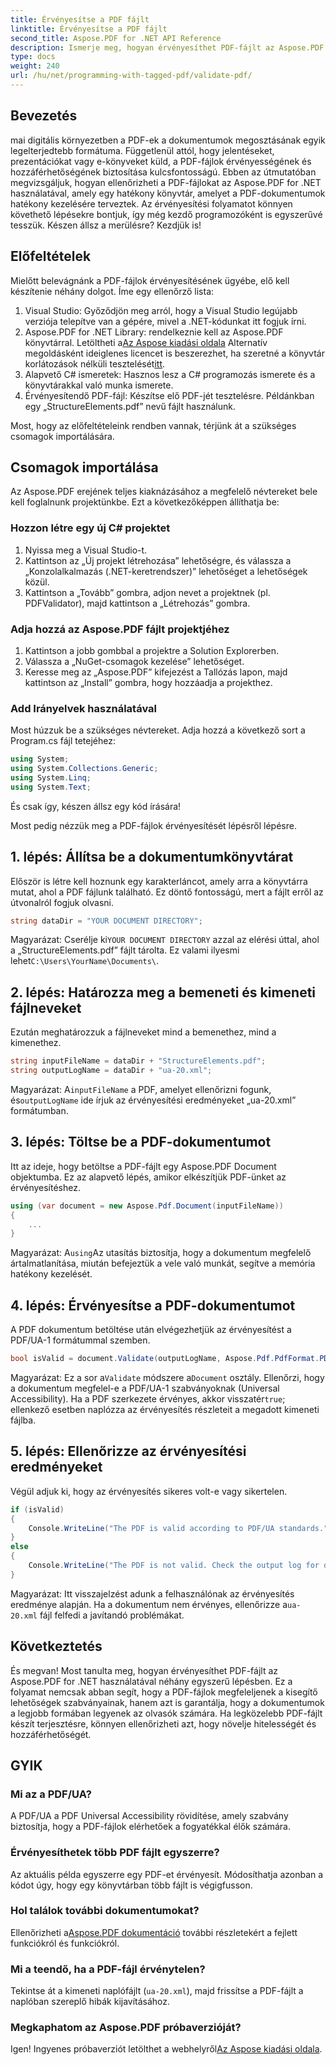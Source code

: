 ```yaml
---
title: Érvényesítse a PDF fájlt
linktitle: Érvényesítse a PDF fájlt
second_title: Aspose.PDF for .NET API Reference
description: Ismerje meg, hogyan érvényesíthet PDF-fájlt az Aspose.PDF for .NET segítségével. Ellenőrizze, hogy megfelel-e a szabványoknak, és készítsen érvényesítési jelentést.
type: docs
weight: 240
url: /hu/net/programming-with-tagged-pdf/validate-pdf/
---
```

## Bevezetés

mai digitális környezetben a PDF-ek a dokumentumok megosztásának egyik legelterjedtebb formátuma. Függetlenül attól, hogy jelentéseket, prezentációkat vagy e-könyveket küld, a PDF-fájlok érvényességének és hozzáférhetőségének biztosítása kulcsfontosságú. Ebben az útmutatóban megvizsgáljuk, hogyan ellenőrizheti a PDF-fájlokat az Aspose.PDF for .NET használatával, amely egy hatékony könyvtár, amelyet a PDF-dokumentumok hatékony kezelésére terveztek. Az érvényesítési folyamatot könnyen követhető lépésekre bontjuk, így még kezdő programozóként is egyszerűvé tesszük. Készen állsz a merülésre? Kezdjük is!

## Előfeltételek

Mielőtt belevágnánk a PDF-fájlok érvényesítésének ügyébe, elő kell készítenie néhány dolgot. Íme egy ellenőrző lista:

1. Visual Studio: Győződjön meg arról, hogy a Visual Studio legújabb verziója telepítve van a gépére, mivel a .NET-kódunkat itt fogjuk írni.
2.  Aspose.PDF for .NET Library: rendelkeznie kell az Aspose.PDF könyvtárral. Letöltheti a[Az Aspose kiadási oldala](https://releases.aspose.com/pdf/net/) Alternatív megoldásként ideiglenes licencet is beszerezhet, ha szeretné a könyvtár korlátozások nélküli tesztelését[itt](https://purchase.aspose.com/temporary-license/).
3. Alapvető C# ismeretek: Hasznos lesz a C# programozás ismerete és a könyvtárakkal való munka ismerete.
4. Érvényesítendő PDF-fájl: Készítse elő PDF-jét tesztelésre. Példánkban egy „StructureElements.pdf” nevű fájlt használunk.

Most, hogy az előfeltételeink rendben vannak, térjünk át a szükséges csomagok importálására.

## Csomagok importálása

Az Aspose.PDF erejének teljes kiaknázásához a megfelelő névtereket bele kell foglalnunk projektünkbe. Ezt a következőképpen állíthatja be:

### Hozzon létre egy új C# projektet

1. Nyissa meg a Visual Studio-t.
2. Kattintson az „Új projekt létrehozása” lehetőségre, és válassza a „Konzolalkalmazás (.NET-keretrendszer)” lehetőséget a lehetőségek közül.
3. Kattintson a „Tovább” gombra, adjon nevet a projektnek (pl. PDFValidator), majd kattintson a „Létrehozás” gombra.

### Adja hozzá az Aspose.PDF fájlt projektjéhez

1. Kattintson a jobb gombbal a projektre a Solution Explorerben.
2. Válassza a „NuGet-csomagok kezelése” lehetőséget.
3. Keresse meg az „Aspose.PDF” kifejezést a Tallózás lapon, majd kattintson az „Install” gombra, hogy hozzáadja a projekthez.

### Add Irányelvek használatával

Most húzzuk be a szükséges névtereket. Adja hozzá a következő sort a Program.cs fájl tetejéhez:

```csharp
using System;
using System.Collections.Generic;
using System.Linq;
using System.Text;
```

És csak így, készen állsz egy kód írására!

Most pedig nézzük meg a PDF-fájlok érvényesítését lépésről lépésre.

## 1. lépés: Állítsa be a dokumentumkönyvtárat

Először is létre kell hoznunk egy karakterláncot, amely arra a könyvtárra mutat, ahol a PDF fájlunk található. Ez döntő fontosságú, mert a fájlt erről az útvonalról fogjuk olvasni.

```csharp
string dataDir = "YOUR DOCUMENT DIRECTORY";
```

 Magyarázat: Cserélje ki`YOUR DOCUMENT DIRECTORY` azzal az elérési úttal, ahol a „StructureElements.pdf” fájlt tárolta. Ez valami ilyesmi lehet`C:\Users\YourName\Documents\`.

## 2. lépés: Határozza meg a bemeneti és kimeneti fájlneveket

Ezután meghatározzuk a fájlneveket mind a bemenethez, mind a kimenethez. 

```csharp
string inputFileName = dataDir + "StructureElements.pdf";
string outputLogName = dataDir + "ua-20.xml";
```

 Magyarázat: A`inputFileName` a PDF, amelyet ellenőrizni fogunk, és`outputLogName` ide írjuk az érvényesítési eredményeket „ua-20.xml” formátumban.

## 3. lépés: Töltse be a PDF-dokumentumot

Itt az ideje, hogy betöltse a PDF-fájlt egy Aspose.PDF Document objektumba. Ez az alapvető lépés, amikor elkészítjük PDF-ünket az érvényesítéshez.

```csharp
using (var document = new Aspose.Pdf.Document(inputFileName))
{
    ...
}
```

 Magyarázat: A`using`Az utasítás biztosítja, hogy a dokumentum megfelelő ártalmatlanítása, miután befejeztük a vele való munkát, segítve a memória hatékony kezelését.

## 4. lépés: Érvényesítse a PDF-dokumentumot

A PDF dokumentum betöltése után elvégezhetjük az érvényesítést a PDF/UA-1 formátummal szemben. 

```csharp
bool isValid = document.Validate(outputLogName, Aspose.Pdf.PdfFormat.PDF_UA_1);
```

 Magyarázat: Ez a sor a`Validate` módszere a`Document` osztály. Ellenőrzi, hogy a dokumentum megfelel-e a PDF/UA-1 szabványoknak (Universal Accessibility). Ha a PDF szerkezete érvényes, akkor visszatér`true`; ellenkező esetben naplózza az érvényesítés részleteit a megadott kimeneti fájlba.

## 5. lépés: Ellenőrizze az érvényesítési eredményeket

Végül adjuk ki, hogy az érvényesítés sikeres volt-e vagy sikertelen.

```csharp
if (isValid)
{
    Console.WriteLine("The PDF is valid according to PDF/UA standards.");
}
else
{
    Console.WriteLine("The PDF is not valid. Check the output log for details.");
}
```

 Magyarázat: Itt visszajelzést adunk a felhasználónak az érvényesítés eredménye alapján. Ha a dokumentum nem érvényes, ellenőrizze a`ua-20.xml` fájl felfedi a javítandó problémákat.

## Következtetés

És megvan! Most tanulta meg, hogyan érvényesíthet PDF-fájlt az Aspose.PDF for .NET használatával néhány egyszerű lépésben. Ez a folyamat nemcsak abban segít, hogy a PDF-fájlok megfeleljenek a kisegítő lehetőségek szabványainak, hanem azt is garantálja, hogy a dokumentumok a legjobb formában legyenek az olvasók számára. Ha legközelebb PDF-fájlt készít terjesztésre, könnyen ellenőrizheti azt, hogy növelje hitelességét és hozzáférhetőségét.

## GYIK

### Mi az a PDF/UA?  
A PDF/UA a PDF Universal Accessibility rövidítése, amely szabvány biztosítja, hogy a PDF-fájlok elérhetőek a fogyatékkal élők számára.

### Érvényesíthetek több PDF fájlt egyszerre?  
Az aktuális példa egyszerre egy PDF-et érvényesít. Módosíthatja azonban a kódot úgy, hogy egy könyvtárban több fájlt is végigfusson.

### Hol találok további dokumentumokat?  
 Ellenőrizheti a[Aspose.PDF dokumentáció](https://reference.aspose.com/pdf/net/) további részletekért a fejlett funkciókról és funkciókról.

### Mi a teendő, ha a PDF-fájl érvénytelen?  
Tekintse át a kimeneti naplófájlt (`ua-20.xml`), majd frissítse a PDF-fájlt a naplóban szereplő hibák kijavításához.

### Megkaphatom az Aspose.PDF próbaverzióját?  
 Igen! Ingyenes próbaverziót letölthet a webhelyről[Az Aspose kiadási oldala](https://releases.aspose.com/).